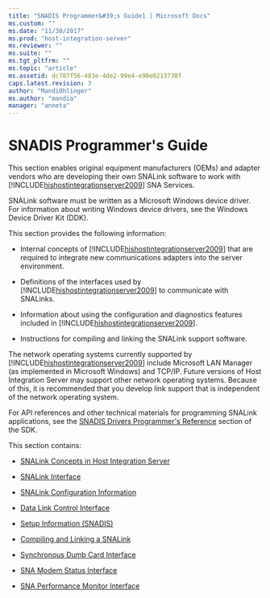 ```yaml
---
title: "SNADIS Programmer&#39;s Guide1 | Microsoft Docs"
ms.custom: ""
ms.date: "11/30/2017"
ms.prod: "host-integration-server"
ms.reviewer: ""
ms.suite: ""
ms.tgt_pltfrm: ""
ms.topic: "article"
ms.assetid: dc707f56-483e-4de2-99e4-e90e0213738f
caps.latest.revision: 3
author: "MandiOhlinger"
ms.author: "mandia"
manager: "anneta"
---
```

# SNADIS Programmer&#39;s Guide
This section enables original equipment manufacturers (OEMs) and adapter vendors who are developing their own SNALink software to work with [!INCLUDE[hishostintegrationserver2009](../includes/hishostintegrationserver2009-md.md)] SNA Services.  
  
 SNALink software must be written as a Microsoft Windows device driver. For information about writing Windows device drivers, see the Windows Device Driver Kit (DDK).  
  
 This section provides the following information:  
  
-   Internal concepts of [!INCLUDE[hishostintegrationserver2009](../includes/hishostintegrationserver2009-md.md)] that are required to integrate new communications adapters into the server environment.  
  
-   Definitions of the interfaces used by [!INCLUDE[hishostintegrationserver2009](../includes/hishostintegrationserver2009-md.md)] to communicate with SNALinks.  
  
-   Information about using the configuration and diagnostics features included in [!INCLUDE[hishostintegrationserver2009](../includes/hishostintegrationserver2009-md.md)].  
  
-   Instructions for compiling and linking the SNALink support software.  
  
 The network operating systems currently supported by [!INCLUDE[hishostintegrationserver2009](../includes/hishostintegrationserver2009-md.md)] include Microsoft LAN Manager (as implemented in Microsoft Windows) and TCP/IP. Future versions of Host Integration Server may support other network operating systems. Because of this, it is recommended that you develop link support that is independent of the network operating system.  
  
 For API references and other technical materials for programming SNALink applications, see the [SNADIS Drivers Programmer's Reference](../core/snadis-drivers-programmer-s-reference1.md) section of the SDK.  
  
 This section contains:  
  
-   [SNALink Concepts in Host Integration Server](../core/snalink-concepts-in-host-integration-server1.md)  
  
-   [SNALink Interface](../core/snalink-interface1.md)  
  
-   [SNALink Configuration Information](../core/snalink-configuration-information1.md)  
  
-   [Data Link Control Interface](../core/data-link-control-interface1.md)  
  
-   [Setup Information (SNADIS)](../core/setup-information-snadis-1.md)  
  
-   [Compiling and Linking a SNALink](../core/compiling-and-linking-a-snalink2.md)  
  
-   [Synchronous Dumb Card Interface](../core/synchronous-dumb-card-interface1.md)  
  
-   [SNA Modem Status Interface](../core/sna-modem-status-interface1.md)  
  
-   [SNA Performance Monitor Interface](../core/sna-performance-monitor-interface1.md)